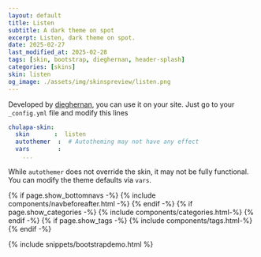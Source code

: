 ```yaml
---
layout: default
title: Listen
subtitle: A dark theme on spot
excerpt: Listen, dark theme on spot.
date: 2025-02-27
last_modified_at: 2025-02-28
tags: [skin, bootstrap, dieghernan, header-splash]
categories: [skins]
skin: listen
og_image: ./assets/img/skinspreview/listen.png
---
```



Developed by [dieghernan](https://github.com/dieghernan/), you can use it on your site. Just go to your `_config.yml` file and modify this lines

```yaml
chulapa-skin: 
  skin       :  listen 
  autothemer  :  # Autotheming may not have any effect
  vars        :    
    ...
```


While `autothemer` does not override the skin, it may not be fully functional. You can modify the theme defaults via `vars`.




{% if page.show_bottomnavs -%}
{% include components/navbeforeafter.html -%}
{% endif -%}
{% if page.show_categories -%}
{% include components/categories.html-%}
{% endif -%}
{% if page.show_tags -%}
{% include components/tags.html-%}
{% endif -%}


{% include snippets/bootstrapdemo.html  %}
